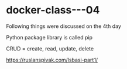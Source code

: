 # docker-class---04

Following things were discussed on the 4th day

Python package library is called pip

CRUD = create, read, update, delete

https://ruslanspivak.com/lsbasi-part1/
